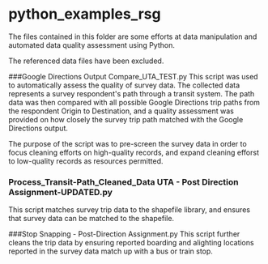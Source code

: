 # python_examples_rsg

The files contained in this folder are some efforts at data manipulation and automated data quality assessment using Python.

The referenced data files have been excluded.

###Google Directions Output Compare_UTA_TEST.py
This script was used to automatically assess the quality of survey data.
The collected data represents a survey respondent's path through a transit system.
The path data was then compared with all possible Google Directions trip paths from the respondent Origin to Destination, and a quality assessment was provided on how closely the survey trip path matched with the Google Directions output.

The purpose of the script was to pre-screen the survey data in order to focus cleaning efforts on high-quality records, and expand cleaning efforst to low-quality records as resources permitted.

### Process_Transit-Path_Cleaned_Data UTA - Post Direction Assignment-UPDATED.py
This script matches survey trip data to the shapefile library, and ensures that survey data can be matched to the shapefile.

###Stop Snapping - Post-Direction Assignment.py
This script further cleans the trip data by ensuring reported boarding and alighting locations reported in the survey data match up with a bus or train stop.
